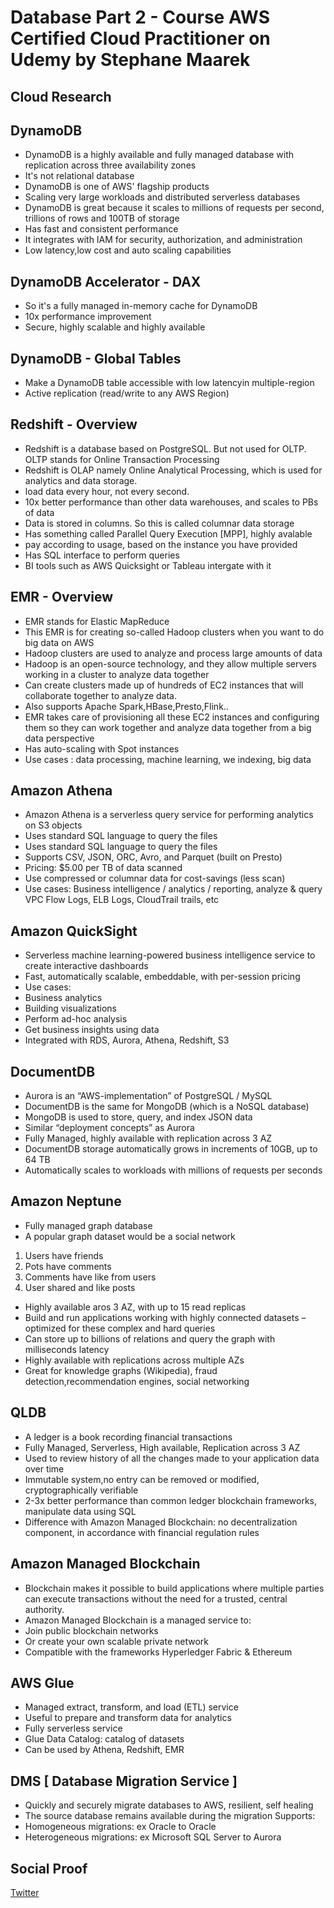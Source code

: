 
# Database Part 2 - Course AWS Certified Cloud Practitioner on Udemy by Stephane Maarek

## Cloud Research
## DynamoDB
- DynamoDB is a highly available and fully managed database with replication across three availability zones
- It's not relational database 
- DynamoDB is one of AWS' flagship products
- Scaling very large workloads and distributed serverless databases
- DynamoDB is great because it scales to millions of requests per second, trillions of rows and 100TB of storage
- Has fast and consistent performance
- It integrates with IAM for security, authorization, and administration
- Low latency,low cost and auto scaling capabilities 

## DynamoDB Accelerator - DAX
- So it's a fully managed in-memory cache for DynamoDB
- 10x performance improvement 
- Secure, highly scalable and highly available 

## DynamoDB - Global Tables 
- Make a DynamoDB table accessible with low latencyin multiple-region
- Active replication (read/write to any AWS Region) 

## Redshift - Overview
- Redshift is a database based on PostgreSQL. But not used for OLTP. OLTP stands for Online Transaction Processing
- Redshift is OLAP namely Online Analytical Processing, which is used for analytics and data storage.
- load data every hour, not every second.
- 10x better performance than other data warehouses, and scales to PBs of data
- Data is stored in columns. So this is called columnar data storage
- Has something called Parallel Query Execution [MPP], highly avalable
- pay according to usage, based on the instance you have provided
- Has SQL interface to perform queries
- BI tools such as AWS Quicksight or Tableau intergate with it

## EMR - Overview 
- EMR stands for Elastic MapReduce
- This EMR is for creating so-called Hadoop clusters when you want to do big data on AWS
- Hadoop clusters are used to analyze and process large amounts of data
- Hadoop is an open-source technology, and they allow multiple servers working in a cluster to analyze data together
- Can create clusters made up of hundreds of EC2 instances that will collaborate together to analyze data.
- Also supports Apache Spark,HBase,Presto,Flink..
- EMR takes care of provisioning all these EC2 instances and configuring them so they can work together and analyze data together from a big data perspective
- Has auto-scaling with Spot instances
- Use cases : data processing, machine learning, we indexing, big data

## Amazon Athena 
- Amazon Athena is a serverless query service for performing analytics on S3 objects
- Uses standard SQL language to query the files 
- Uses standard SQL language to query the files 
- Supports CSV, JSON, ORC, Avro, and Parquet (built on Presto) 
- Pricing: $5.00 per TB of data scanned 
- Use compressed or columnar data for cost-savings (less scan)
- Use cases: Business intelligence / analytics / reporting, analyze & query VPC Flow Logs, ELB Logs, CloudTrail trails, etc

## Amazon QuickSight 
- Serverless machine learning-powered business intelligence service to create interactive dashboards 
- Fast, automatically scalable, embeddable, with per-session pricing 
- Use cases: 
- Business analytics 
- Building visualizations 
- Perform ad-hoc analysis 
- Get business insights using data 
- Integrated with RDS, Aurora, Athena, Redshift, S3

## DocumentDB  
- Aurora is an “AWS-implementation” of PostgreSQL / MySQL
- DocumentDB is the same for MongoDB (which is a NoSQL database)
- MongoDB is used to store, query, and index JSON data
- Similar “deployment concepts” as Aurora
- Fully Managed, highly available with replication across 3 AZ
- DocumentDB storage automatically grows in increments of 10GB, up to 64 TB
- Automatically scales to workloads with millions of requests per seconds

## Amazon Neptune 
- Fully managed graph database 
- A popular graph dataset would be a social network 
 1. Users have friends 
 2. Pots have comments 
 3. Comments have like from users 
 4. User shared and like posts 
- Highly available aros 3 AZ, with up to 15 read replicas 
- Build and run applications working with highly connected datasets – optimized for these complex and hard queries
- Can store up to billions of relations and query the graph with milliseconds latency
- Highly available with replications across multiple AZs
- Great for knowledge graphs (Wikipedia), fraud detection,recommendation engines, social networking

## QLDB 
- A ledger is a book recording financial transactions
- Fully Managed, Serverless, High available, Replication across 3 AZ
- Used to review history of all the changes made to your application data over time
- Immutable system,no entry can be removed or modified, cryptographically verifiable
- 2-3x better performance than common ledger blockchain frameworks, manipulate data using SQL
- Difference with Amazon Managed Blockchain: no decentralization component, in accordance with financial regulation rules

## Amazon Managed Blockchain
- Blockchain makes it possible to build applications where multiple parties can execute transactions without the need for a trusted, central authority.
- Amazon Managed Blockchain is a managed service to:
- Join public blockchain networks
- Or create your own scalable private network
- Compatible with the frameworks Hyperledger Fabric & Ethereum

## AWS Glue 
- Managed extract, transform, and load (ETL) service
- Useful to prepare and transform data for analytics
- Fully serverless service
- Glue Data Catalog: catalog of datasets
- Can be used by Athena, Redshift, EMR

## DMS [ Database Migration Service ]
- Quickly and securely migrate databases to AWS, resilient, self healing
- The source database remains available during the migration
Supports:
- Homogeneous migrations: ex Oracle to Oracle
- Heterogeneous migrations: ex Microsoft SQL Server to Aurora

## Social Proof

[Twitter](https://twitter.com/silvyameliaa_/status/1616965331234492417)
